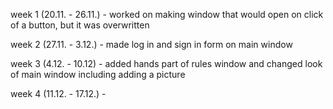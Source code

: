 week 1 (20.11. - 26.11.) - worked on making window that would open on click of a button, but it was overwritten

week 2 (27.11. - 3.12.) - made log in and sign in form on main window

week 3 (4.12. - 10.12) - added hands part of rules window and changed look of main window including adding a picture

week 4 (11.12. - 17.12.) - 
